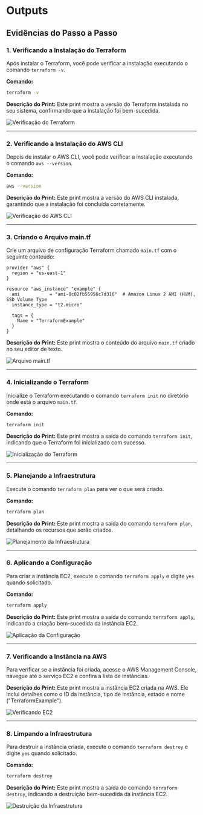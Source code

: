 # Outputs

## Evidências do Passo a Passo

### 1. Verificando a Instalação do Terraform

Após instalar o Terraform, você pode verificar a instalação executando o comando `terraform -v`. 

**Comando:**
```sh
terraform -v
```

**Descrição do Print:**
Este print mostra a versão do Terraform instalada no seu sistema, confirmando que a instalação foi bem-sucedida.

![Verificação do Terraform](https://i.ibb.co/b7THZqL/terraform-version.png)

---

### 2. Verificando a Instalação do AWS CLI

Depois de instalar o AWS CLI, você pode verificar a instalação executando o comando `aws --version`.

**Comando:**
```sh
aws --version
```

**Descrição do Print:**
Este print mostra a versão do AWS CLI instalada, garantindo que a instalação foi concluída corretamente.

![Verificação do AWS CLI](https://i.ibb.co/ZHq4JXT/aws-version.png)

---

### 3. Criando o Arquivo main.tf

Crie um arquivo de configuração Terraform chamado `main.tf` com o seguinte conteúdo:

```hcl
provider "aws" {
  region = "us-east-1"
}

resource "aws_instance" "example" {
  ami           = "ami-0c02fb55956c7d316"  # Amazon Linux 2 AMI (HVM), SSD Volume Type
  instance_type = "t2.micro"

  tags = {
    Name = "TerraformExample"
  }
}
```

**Descrição do Print:**
Este print mostra o conteúdo do arquivo `main.tf` criado no seu editor de texto.

![Arquivo main.tf](https://i.ibb.co/bvfVtfF/main-archive.png)

---

### 4. Inicializando o Terraform

Inicialize o Terraform executando o comando `terraform init` no diretório onde está o arquivo `main.tf`.

**Comando:**
```sh
terraform init
```

**Descrição do Print:**
Este print mostra a saída do comando `terraform init`, indicando que o Terraform foi inicializado com sucesso.

![Inicialização do Terraform](https://i.ibb.co/b3hjBfm/terraform-init.png)

---

### 5. Planejando a Infraestrutura

Execute o comando `terraform plan` para ver o que será criado.

**Comando:**
```sh
terraform plan
```

**Descrição do Print:**
Este print mostra a saída do comando `terraform plan`, detalhando os recursos que serão criados.

![Planejamento da Infraestrutura](https://i.ibb.co/RP8Ys4v/terraform-plan.png)

---

### 6. Aplicando a Configuração

Para criar a instância EC2, execute o comando `terraform apply` e digite `yes` quando solicitado.

**Comando:**
```sh
terraform apply
```

**Descrição do Print:**
Este print mostra a saída do comando `terraform apply`, indicando a criação bem-sucedida da instância EC2.

![Aplicação da Configuração](https://i.ibb.co/ZM2DSRm/terraform-apply.png)

---

### 7. Verificando a Instância na AWS

Para verificar se a instância foi criada, acesse o AWS Management Console, navegue até o serviço EC2 e confira a lista de instâncias.

**Descrição do Print:**
Este print mostra a instância EC2 criada na AWS. Ele inclui detalhes como o ID da instância, tipo de instância, estado e nome ("TerraformExample").

![Verificando EC2](https://i.ibb.co/dBJ7GYd/verify-ec2.png)

---

### 8. Limpando a Infraestrutura

Para destruir a instância criada, execute o comando `terraform destroy` e digite `yes` quando solicitado.

**Comando:**
```sh
terraform destroy
```

**Descrição do Print:**
Este print mostra a saída do comando `terraform destroy`, indicando a destruição bem-sucedida da instância EC2.

![Destruição da Infraestrutura](https://i.ibb.co/fx2ZGs7/terraform-destroy.png)